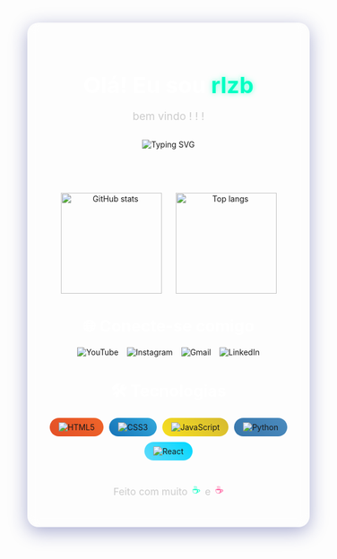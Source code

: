 <div align="center" style="padding: 30px; border-radius: 20px; background: rgba(255, 255, 255, 0.05); backdrop-filter: blur(10px); border: 1px solid rgba(255,255,255,0.1); box-shadow: 0 8px 32px 0 rgba(31, 38, 135, 0.37);">

<h1 style="font-size: 2.5rem; color: #fff; margin-bottom: 15px;">
  Olá! Eu sou <span style="color: #00FFC3; text-shadow: 0 0 10px rgba(0, 255, 195, 0.5);">rlzb</span>
</h1>

<p style="color: #ccc; font-size: 1.2rem; margin-bottom: 30px;">
  bem vindo ! ! !
</p>

<!-- Mensagem com efeito de digitação -->
<img src="https://readme-typing-svg.demolab.com?font=Fira+Code&weight=500&size=22&pause=1000&center=true&width=435&lines=Codando+com+estilo...;Apaixonado+por+tecnologia+e+design;Aprendendo+todo+dia!" alt="Typing SVG" />

<br><br>

<!-- Stats Container com efeito hover -->
<div style="display: flex; flex-wrap: wrap; justify-content: center; gap: 25px; margin: 30px 0;">
  <a href="https://github.com/rlzb" style="text-decoration: none; transition: transform 0.3s ease;" onmouseover="this.style.transform='translateY(-5px)'" onmouseout="this.style.transform='none'">
    <img src="https://github-readme-stats.vercel.app/api?username=rlzb&show_icons=true&theme=tokyonight&border_radius=15&hide_border=false&bg_color=0d1117&title_color=00FFC3&icon_color=00FFC3" alt="GitHub stats" height="180"/>
  </a>
  
  <a href="https://github.com/rlzb?tab=repositories" style="text-decoration: none; transition: transform 0.3s ease;" onmouseover="this.style.transform='translateY(-5px)'" onmouseout="this.style.transform='none'">
    <img src="https://github-readme-stats.vercel.app/api/top-langs/?username=rlzb&layout=compact&theme=tokyonight&border_radius=15&hide_border=false&bg_color=0d1117&title_color=00FFC3" alt="Top langs" height="180"/>
  </a>
</div>

<h2 style="color: #fff; font-size: 1.8rem; margin: 40px 0 20px;">
  🌐 Conecte-se comigo
</h2>

<!-- Badges redes sociais com efeito hover -->
<div style="display: flex; flex-wrap: wrap; justify-content: center; gap: 15px; margin-bottom: 40px;">
  <a href="https://youtube.com/@ynqx" target="_blank" style="text-decoration: none; transition: all 0.3s ease; display: inline-block;" onmouseover="this.style.transform='translateY(-3px)'; this.style.filter='brightness(1.2)'" onmouseout="this.style.transform='none'; this.style.filter='none'">
    <img src="https://img.shields.io/badge/Youtube-%23FF0000.svg?&style=for-the-badge&logo=youtube&logoColor=white" alt="YouTube"/>
  </a>
  
  <a href="https://instagram.com/rlzy_" target="_blank" style="text-decoration: none; transition: all 0.3s ease; display: inline-block;" onmouseover="this.style.transform='translateY(-3px)'; this.style.filter='brightness(1.2)'" onmouseout="this.style.transform='none'; this.style.filter='none'">
    <img src="https://img.shields.io/badge/Instagram-%23E4405F.svg?&style=for-the-badge&logo=instagram&logoColor=white" alt="Instagram"/>
  </a>
  
  <a href="mailto:kalyeltonvieira@gmail.com" style="text-decoration: none; transition: all 0.3s ease; display: inline-block;" onmouseover="this.style.transform='translateY(-3px)'; this.style.filter='brightness(1.2)'" onmouseout="this.style.transform='none'; this.style.filter='none'">
    <img src="https://img.shields.io/badge/Gmail-D14836?style=for-the-badge&logo=gmail&logoColor=white" alt="Gmail"/>
  </a>
  
  <a href="https://linkedin.com/in/SEULINKEDIN" target="_blank" style="text-decoration: none; transition: all 0.3s ease; display: inline-block;" onmouseover="this.style.transform='translateY(-3px)'; this.style.filter='brightness(1.2)'" onmouseout="this.style.transform='none'; this.style.filter='none'">
    <img src="https://img.shields.io/badge/LinkedIn-%230077B5.svg?&style=for-the-badge&logo=linkedin&logoColor=white" alt="LinkedIn"/>
  </a>
</div>

<h2 style="color: #fff; font-size: 1.8rem; margin: 40px 0 20px;">
  🛠️ Tecnologias
</h2>

<!-- Badges tecnologias com gradiente -->
<div style="display: flex; flex-wrap: wrap; justify-content: center; gap: 10px; margin-bottom: 40px;">
  <div style="background: linear-gradient(45deg, #E34F26, #EF652A); padding: 8px 16px; border-radius: 50px; display: inline-flex; align-items: center;">
    <img src="https://img.shields.io/badge/HTML5-E34F26?style=flat-square&logo=html5&logoColor=white" alt="HTML5"/>
  </div>
  
  <div style="background: linear-gradient(45deg, #1572B6, #33A9DC); padding: 8px 16px; border-radius: 50px; display: inline-flex; align-items: center;">
    <img src="https://img.shields.io/badge/CSS3-1572B6?style=flat-square&logo=css3&logoColor=white" alt="CSS3"/>
  </div>
  
  <div style="background: linear-gradient(45deg, #F7DF1E, #D6BA32); padding: 8px 16px; border-radius: 50px; display: inline-flex; align-items: center;">
    <img src="https://img.shields.io/badge/JavaScript-F7DF1E?style=flat-square&logo=javascript&logoColor=black" alt="JavaScript"/>
  </div>
  
  <div style="background: linear-gradient(45deg, #3776AB, #4B8BBE); padding: 8px 16px; border-radius: 50px; display: inline-flex; align-items: center;">
    <img src="https://img.shields.io/badge/Python-3776AB?style=flat-square&logo=python&logoColor=white" alt="Python"/>
  </div>
  
  <div style="background: linear-gradient(45deg, #61DAFB, #00D8FF); padding: 8px 16px; border-radius: 50px; display: inline-flex; align-items: center;">
    <img src="https://img.shields.io/badge/React-20232A?style=flat-square&logo=react&logoColor=61DAFB" alt="React"/>
  </div>
</div>

<p style="color: #ccc; font-size: 1.1rem; margin-top: 20px; display: flex; align-items: center; justify-content: center; gap: 8px;">
  Feito com muito 
  <span style="color: #00FFC3; display: inline-block; animation: bounce 1s infinite alternate;">☕</span> 
  e
  <span style="color: #ff4d94;">☕</span>
</p>
